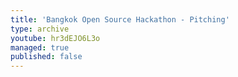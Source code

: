 ```yaml
---
title: 'Bangkok Open Source Hackathon - Pitching'
type: archive
youtube: hr3dEJO6L3o
managed: true
published: false
---
```

